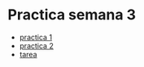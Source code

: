 # Practica semana 3

- [practica 1](https://github.com/manasesrivas/practicas-semana-3/practica-1)
- [practica 2](https://github.com/manasesrivas/practicas-semana-3/practica-2)
- [tarea](https://github.com/manasesrivas/practicas-semana-3/practica-3)